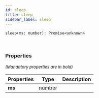 ```yaml
---
id: sleep
title: sleep
sidebar_label: sleep
---
```


```tsx
sleep(ms: number): Promise<unknown>
```
<br/>



### Properties

<font size="2"><i>(Mandatory properties are in bold)</i></font>

| Properties | Type | Description |
| --------- | ---- | ----------- |
| **ms** | number |  |
